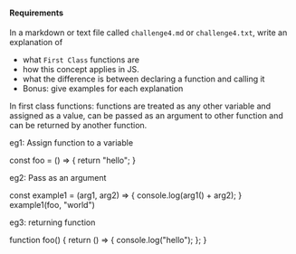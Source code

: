 #### Requirements
In a markdown or text file called `challenge4.md` or `challenge4.txt`, write an explanation of
- what `First Class` functions are
- how this concept applies in JS.
- what the difference is between declaring a function and calling it
- Bonus: give examples for each explanation


In first class functions: functions are treated as any other variable and assigned as a value, can be passed as an argument to other function and can be returned by another function.

eg1: Assign function to a variable

const foo = () => {
    return "hello";
}

eg2: Pass as an argument

const example1 = (arg1, arg2) => {
    console.log(arg1() + arg2);
}
example1(foo, "world")


eg3: returning function

function foo() {
    return () => {
        console.log("hello");
    };
}